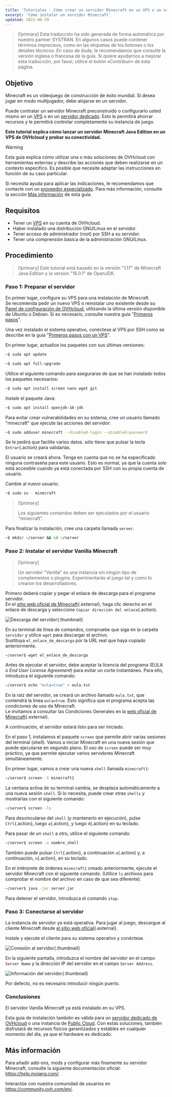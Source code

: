```yaml
---
title: 'Tutoriales - Cómo crear un servidor Minecraft en un VPS o un servidor dedicado'
excerpt: 'Cómo instalar un servidor Minecraft'
updated: 2021-06-29
---
```


> [!primary]
> Esta traducción ha sido generada de forma automática por nuestro partner SYSTRAN. En algunos casos puede contener términos imprecisos, como en las etiquetas de los botones o los detalles técnicos. En caso de duda, le recomendamos que consulte la versión inglesa o francesa de la guía. Si quiere ayudarnos a mejorar esta traducción, por favor, utilice el botón «Contribuir» de esta página.
> 

## Objetivo

Minecraft es un videojuego de construcción de éxito mundial. Si desea jugar en modo multijugador, debe alojarse en un servidor.

Puede contratar un servidor Minecraft preconstruido o configurarlo usted mismo en un [VPS](https://www.ovhcloud.com/es-es/vps/) o en un [servidor dedicado](https://www.ovhcloud.com/es-es/bare-metal/). Esto le permitirá ahorrar recursos y le permitirá controlar completamente su instancia de juego.

**Este tutorial explica cómo lanzar un servidor Minecraft Java Edition en un VPS de OVHcloud y probar su conectividad.**

> [!warning]
>Esta guía explica cómo utilizar una o más soluciones de OVHcloud con herramientas externas y describe las acciones que deben realizarse en un contexto específico. Es posible que necesite adaptar las instrucciones en función de su caso particular.
>
>Si necesita ayuda para aplicar las indicaciones, le recomendamos que contacte con un [proveedor especializado](https://partner.ovhcloud.com/es-es/directory/). Para más información, consulte la sección [Más información](#gofurther) de esta guía.
>

## Requisitos

- Tener un [VPS](https://www.ovhcloud.com/es-es/vps/) en su cuenta de OVHcloud.
- Haber instalado una distribución GNU/Linux en el servidor.
- Tener acceso de administrador (root) por SSH a su servidor.
- Tener una comprensión básica de la administración GNU/Linux.

## Procedimiento

> [!primary]
> Este tutorial está basado en la versión "1.17" de Minecraft Java Edition y la versión "16.0.1" de OpenJDK.
>

### Paso 1: Preparar el servidor

En primer lugar, configure su VPS para una instalación de Minecraft.
<br>Se recomienda pedir un nuevo VPS o reinstalar uno existente desde su [Panel de configuración de OVHcloud](https://www.ovh.com/auth/?action=gotomanager&from=https://www.ovh.es/&ovhSubsidiary=es), utilizando la última versión disponible de Ubuntu o Debian. Si es necesario, consulte nuestra guía "[Primeros pasos](/pages/cloud/vps/starting_with_a_vps#reinstallvps)". 

Una vez instalado el sistema operativo, conéctese al VPS por SSH como se describe en la guía "[Primeros pasos con un VPS](/pages/bare_metal_cloud/virtual_private_servers/starting_with_a_vps)".

En primer lugar, actualice los paquetes con sus últimas versiones:

```sh
~$ sudo apt update
```

```sh
~$ sudo apt full-upgrade
```

Utilice el siguiente comando para asegurarse de que se han instalado todos los paquetes necesarios:

```sh
~$ sudo apt install screen nano wget git
```

Instale el paquete Java:

```sh
~$ sudo apt install openjdk-16-jdk
```

Para evitar crear vulnerabilidades en su sistema, cree un usuario llamado "minecraft" que ejecute las acciones del servidor:

```sh
~$ sudo adduser minecraft --disabled-login --disabled-password
```

Se le pedirá que facilite varios datos. sólo tiene que pulsar la tecla `Entrar`{.action} para validarlas.

El usuario se creará ahora. Tenga en cuenta que no se ha especificado ninguna contraseña para este usuario. Esto es normal, ya que la cuenta solo está accesible cuando ya está conectada por SSH con su propia cuenta de usuario.

Cambie al nuevo usuario:

```sh
~$ sudo su - minecraft
```

> [!primary]
>
> Los siguientes comandos deben ser ejecutados por el usuario "minecraft".
>

Para finalizar la instalación, cree una carpeta llamada `server`.

```sh
~$ mkdir ~/server && cd ~/server
```

### Paso 2: Instalar el servidor Vanilla Minecraft

> [!primary]
>
> Un servidor "Vanilla" es una instancia sin ningún tipo de complementos o plugins. Experimentarás el juego tal y como lo crearon los desarrolladores.
>

Primero deberá copiar y pegar el enlace de descarga para el programa servidor.
<br>En el [sitio web oficial de Minecraft](https://minecraft.net/download/server){.external}, haga clic derecho en el enlace de descarga y seleccione `Copiar dirección del enlace`{.action}.

![Descarga del servidor](images/download_jar.png){.thumbnail}

En su terminal de línea de comandos, compruebe que siga en la carpeta `servidor` y utilice `wget` para descargar el archivo.
<br>Sustituya `el_enlace_de_descarga` por la URL real que haya copiado anteriormente.

```sh
~/server$ wget el_enlace_de_descarga
```

Antes de ejecutar el servidor, debe aceptar la licencia del programa (EULA o _End User License Agreement_) para evitar un corte instantáneo. Para ello, introduzca el siguiente comando:

```sh
~/server$ echo "eula=true" > eula.txt
```

En la raíz del servidor, se creará un archivo llamado `eula.txt`, que contendrá la línea `eula=true`. Esto significa que el programa acepta las condiciones de uso de Minecraft.
<br>Le invitamos a consultar las Condiciones Generales en la [web oficial de Minecraft](https://www.minecraft.net/){.external}.

A continuación, el servidor estará listo para ser iniciado.

En el paso 1, instalamos el paquete `screen` que permite abrir varias sesiones del terminal (*shell*). Vamos a iniciar Minecraft en una nueva sesión que puede ejecutarse en segundo plano. El uso de `screen` puede ser muy práctico, ya que permite ejecutar varios servidores Minecraft simultáneamente.

En primer lugar, vamos a crear una nueva `shell` llamada `minecraft1`:

```sh
~/server$ screen -S minecraft1
```

La ventana activa de su terminal cambia, se desplaza automáticamente a una nueva sesión `shell`. Si lo necesita, puede crear otras `shells` y mostrarlas con el siguiente comando:

```sh
~/server$ screen -ls
```

Para desvincularse del `shell` (y mantenerlo en ejecución), pulse `Ctrl`{.action}, luego `a`{.action}, y luego `d`{.action} en su teclado.

Para pasar de un `shell` a otro, utilice el siguiente comando:

```sh
~/server$ screen -x nombre_shell
```

También puede pulsar `Ctrl`{.action}, a continuación `a`{.action} y, a continuación, `n`{.action}, en su teclado.

En el intérprete de órdenes `minecraft1` creado anteriormente, ejecute el servidor Minecraft con el siguiente comando. (Utilice `ls` archivos para comprobar el nombre del archivo en caso de que sea diferente).

```sh
~/server$ java -jar server.jar
```

Para detener el servidor, introduzca el comando `stop`.

### Paso 3: Conectarse al servidor

La instancia de servidor ya está operativa. Para jugar al juego, descargue al cliente Minecraft desde [el sitio web oficial](https://www.minecraft.net/){.external}.

Instale y ejecute el cliente para su sistema operativo y conéctese.

![Conexión al servidor](images/login_minecraft.png){.thumbnail}

En la siguiente pantalla, introduzca el nombre del servidor en el campo `Server Name` y la dirección IP del servidor en el campo `Server Address`.

![Información del servidor](images/minecraft_server_login.png){.thumbnail}

Por defecto, no es necesario introducir ningún puerto.

### Conclusiones

El servidor Vanilla Minecraft ya está instalado en su VPS.

Esta guía de instalación también es válida para un [servidor dedicado de OVHcloud](https://www.ovhcloud.com/es-es/bare-metal/) o una instancia de [Public Cloud](https://www.ovhcloud.com/es-es/public-cloud/). Con estas soluciones, también disfrutará de recursos físicos garantizados y estables en cualquier momento del día, ya que el hardware es dedicado.

## Más información <a name="gofurther"></a>

Para añadir add-ons, mods y configurar más finamente su servidor Minecraft, consulte la siguiente documentación oficial: <https://help.mojang.com/>.

Interactúe con nuestra comunidad de usuarios en <https://community.ovh.com/en/>.
